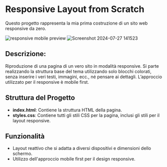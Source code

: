# Responsive Layout from Scratch

Questo progetto rappresenta la mia prima costruzione di un sito web responsive da zero.

![responsive mobile preview](https://github.com/user-attachments/assets/6d6615ae-f27f-4f2b-aa0e-d25396cebf0b)
![Screenshot 2024-07-27 141523](https://github.com/user-attachments/assets/8dcdf524-6f4f-4334-9256-fa4c25ff6823)

## Descrizione:
Riproduzione di una pagina di un vero sito in modalità responsive. Si parte realizzando la struttura base del tema utilizzando solo blocchi colorati, senza inserire i veri testi, immagini, ecc., né pensare ai dettagli. L’approccio utilizzato per il responsive è mobile first.

## Struttura del Progetto

- **index.html**: Contiene la struttura HTML della pagina.
- **styles.css**: Contiene tutti gli stili CSS per la pagina, inclusi gli stili per il layout responsive.

## Funzionalità

- Layout reattivo che si adatta a diversi dispositivi e dimensioni dello schermo.
- Utilizzo dell'approccio mobile first per il design responsive.
